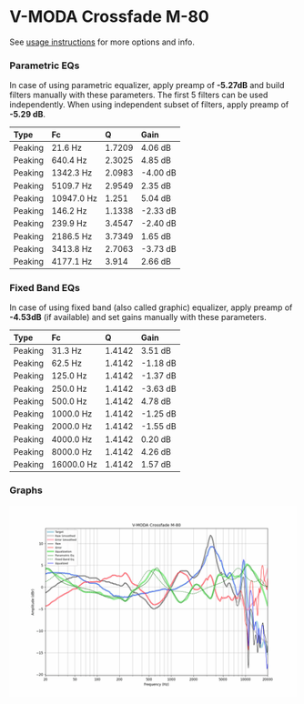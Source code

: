 # V-MODA Crossfade M-80
See [usage instructions](https://github.com/jaakkopasanen/AutoEq#usage) for more options and info.

### Parametric EQs
In case of using parametric equalizer, apply preamp of **-5.27dB** and build filters manually
with these parameters. The first 5 filters can be used independently.
When using independent subset of filters, apply preamp of **-5.29 dB**.

| Type    | Fc         |      Q | Gain     |
|:--------|:-----------|:-------|:---------|
| Peaking | 21.6 Hz    | 1.7209 | 4.06 dB  |
| Peaking | 640.4 Hz   | 2.3025 | 4.85 dB  |
| Peaking | 1342.3 Hz  | 2.0983 | -4.00 dB |
| Peaking | 5109.7 Hz  | 2.9549 | 2.35 dB  |
| Peaking | 10947.0 Hz | 1.251  | 5.04 dB  |
| Peaking | 146.2 Hz   | 1.1338 | -2.33 dB |
| Peaking | 239.9 Hz   | 3.4547 | -2.40 dB |
| Peaking | 2186.5 Hz  | 3.7349 | 1.65 dB  |
| Peaking | 3413.8 Hz  | 2.7063 | -3.73 dB |
| Peaking | 4177.1 Hz  | 3.914  | 2.66 dB  |

### Fixed Band EQs
In case of using fixed band (also called graphic) equalizer, apply preamp of **-4.53dB**
(if available) and set gains manually with these parameters.

| Type    | Fc         |      Q | Gain     |
|:--------|:-----------|:-------|:---------|
| Peaking | 31.3 Hz    | 1.4142 | 3.51 dB  |
| Peaking | 62.5 Hz    | 1.4142 | -1.18 dB |
| Peaking | 125.0 Hz   | 1.4142 | -1.37 dB |
| Peaking | 250.0 Hz   | 1.4142 | -3.63 dB |
| Peaking | 500.0 Hz   | 1.4142 | 4.78 dB  |
| Peaking | 1000.0 Hz  | 1.4142 | -1.25 dB |
| Peaking | 2000.0 Hz  | 1.4142 | -1.55 dB |
| Peaking | 4000.0 Hz  | 1.4142 | 0.20 dB  |
| Peaking | 8000.0 Hz  | 1.4142 | 4.26 dB  |
| Peaking | 16000.0 Hz | 1.4142 | 1.57 dB  |

### Graphs
![](./V-MODA%20Crossfade%20M-80.png)